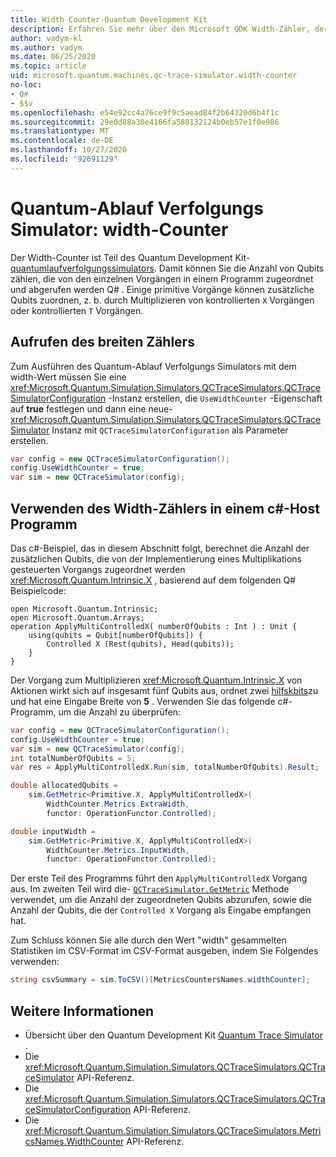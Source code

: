 ```yaml
---
title: Width Counter-Quantum Development Kit
description: Erfahren Sie mehr über den Microsoft QDK Width-Zähler, der den Quantum-Ablauf Verfolgungs Simulator verwendet, um die Anzahl der von Vorgängen in einem Programm zugewiesenen und zugeordneten Qubits zu zählen Q# .
author: vadym-kl
ms.author: vadym
ms.date: 06/25/2020
ms.topic: article
uid: microsoft.quantum.machines.qc-trace-simulator.width-counter
no-loc:
- Q#
- $$v
ms.openlocfilehash: e54e92cc4a76ce9f9c5aead84f2b64320d6b4f1c
ms.sourcegitcommit: 29e0d88a30e4166fa580132124b0eb57e1f0e986
ms.translationtype: MT
ms.contentlocale: de-DE
ms.lasthandoff: 10/27/2020
ms.locfileid: "92691129"
---
```

# <a name="quantum-trace-simulator-width-counter"></a>Quantum-Ablauf Verfolgungs Simulator: width-Counter

Der Width-Counter ist Teil des Quantum Development Kit- [quantumlaufverfolgungssimulators](xref:microsoft.quantum.machines.qc-trace-simulator.intro). Damit können Sie die Anzahl von Qubits zählen, die von den einzelnen Vorgängen in einem Programm zugeordnet und abgerufen werden Q# . Einige primitive Vorgänge können zusätzliche Qubits zuordnen, z. b. durch Multiplizieren von kontrollierten `X` Vorgängen oder kontrollierten `T` Vorgängen.

## <a name="invoking-the-width-counter"></a>Aufrufen des breiten Zählers

Zum Ausführen des Quantum-Ablauf Verfolgungs Simulators mit dem width-Wert müssen Sie eine <xref:Microsoft.Quantum.Simulation.Simulators.QCTraceSimulators.QCTraceSimulatorConfiguration> -Instanz erstellen, die `UseWidthCounter` -Eigenschaft auf **true** festlegen und dann eine neue- <xref:Microsoft.Quantum.Simulation.Simulators.QCTraceSimulators.QCTraceSimulator> Instanz mit `QCTraceSimulatorConfiguration` als Parameter erstellen. 

```csharp
var config = new QCTraceSimulatorConfiguration();
config.UseWidthCounter = true;
var sim = new QCTraceSimulator(config);
```

## <a name="using-the-width-counter-in-a-c-host-program"></a>Verwenden des Width-Zählers in einem c#-Host Programm

Das c#-Beispiel, das in diesem Abschnitt folgt, berechnet die Anzahl der zusätzlichen Qubits, die von der Implementierung eines Multiplikations gesteuerten Vorgangs zugeordnet werden <xref:Microsoft.Quantum.Intrinsic.X> , basierend auf dem folgenden Q# Beispielcode:

```qsharp
open Microsoft.Quantum.Intrinsic;
open Microsoft.Quantum.Arrays;
operation ApplyMultiControlledX( numberOfQubits : Int ) : Unit {
    using(qubits = Qubit[numberOfQubits]) {
        Controlled X (Rest(qubits), Head(qubits));
    } 
}
```

Der Vorgang zum Multiplizieren <xref:Microsoft.Quantum.Intrinsic.X> von Aktionen wirkt sich auf insgesamt fünf Qubits aus, ordnet zwei [hilfskbits](xref:microsoft.quantum.glossary#ancilla)zu und hat eine Eingabe Breite von **5** . Verwenden Sie das folgende c#-Programm, um die Anzahl zu überprüfen:

```csharp 
var config = new QCTraceSimulatorConfiguration();
config.UseWidthCounter = true;
var sim = new QCTraceSimulator(config);
int totalNumberOfQubits = 5;
var res = ApplyMultiControlledX.Run(sim, totalNumberOfQubits).Result;

double allocatedQubits = 
    sim.GetMetric<Primitive.X, ApplyMultiControlledX>(
        WidthCounter.Metrics.ExtraWidth,
        functor: OperationFunctor.Controlled); 

double inputWidth =
    sim.GetMetric<Primitive.X, ApplyMultiControlledX>(
        WidthCounter.Metrics.InputWidth,
        functor: OperationFunctor.Controlled);
```

Der erste Teil des Programms führt den `ApplyMultiControlledX` Vorgang aus. Im zweiten Teil wird die- [`QCTraceSimulator.GetMetric`](https://docs.microsoft.com/dotnet/api/microsoft.quantum.simulation.simulators.qctracesimulators.qctracesimulator.getmetric) Methode verwendet, um die Anzahl der zugeordneten Qubits abzurufen, sowie die Anzahl der Qubits, die der `Controlled X` Vorgang als Eingabe empfangen hat. 

Zum Schluss können Sie alle durch den Wert "width" gesammelten Statistiken im CSV-Format im CSV-Format ausgeben, indem Sie Folgendes verwenden:
```csharp
string csvSummary = sim.ToCSV()[MetricsCountersNames.widthCounter];
```

## <a name="see-also"></a>Weitere Informationen

- Übersicht über den Quantum Development Kit [Quantum Trace Simulator](xref:microsoft.quantum.machines.qc-trace-simulator.intro) .
- Die <xref:Microsoft.Quantum.Simulation.Simulators.QCTraceSimulators.QCTraceSimulator> API-Referenz.
- Die <xref:Microsoft.Quantum.Simulation.Simulators.QCTraceSimulators.QCTraceSimulatorConfiguration> API-Referenz.
- Die <xref:Microsoft.Quantum.Simulation.Simulators.QCTraceSimulators.MetricsNames.WidthCounter> API-Referenz.
